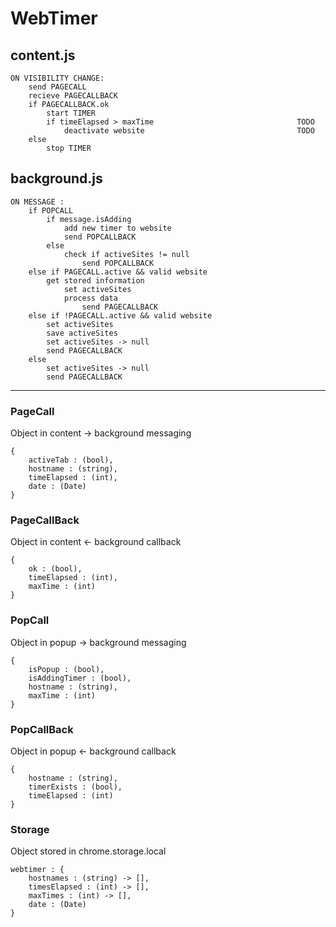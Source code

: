 # WebTimer

## content.js
```
ON VISIBILITY CHANGE:
    send PAGECALL
    recieve PAGECALLBACK
    if PAGECALLBACK.ok
        start TIMER
        if timeElapsed > maxTime                                TODO
            deactivate website                                  TODO
    else
        stop TIMER
```
## background.js
```
ON MESSAGE :
    if POPCALL
        if message.isAdding
            add new timer to website
            send POPCALLBACK
        else 
            check if activeSites != null
                send POPCALLBACK
    else if PAGECALL.active && valid website
        get stored information
            set activeSites
            process data 
                send PAGECALLBACK
    else if !PAGECALL.active && valid website
        set activeSites
        save activeSites
        set activeSites -> null
        send PAGECALLBACK
    else
        set activeSites -> null
        send PAGECALLBACK
```
---
### PageCall
Object in content -> background messaging
```
{
    activeTab : (bool),
    hostname : (string),
    timeElapsed : (int),
    date : (Date)
}
```
### PageCallBack
Object in content <- background callback
```
{
    ok : (bool),
    timeElapsed : (int),
    maxTime : (int)
}
```
### PopCall
Object in popup -> background messaging
```
{
    isPopup : (bool),
    isAddingTimer : (bool),
    hostname : (string),
    maxTime : (int)
}
```
### PopCallBack
Object in popup <- background callback
```
{
    hostname : (string),
    timerExists : (bool),
    timeElapsed : (int)
}
```
### Storage
Object stored in chrome.storage.local
```
webtimer : {
    hostnames : (string) -> [],
    timesElapsed : (int) -> [],
    maxTimes : (int) -> [],
    date : (Date)
}
```